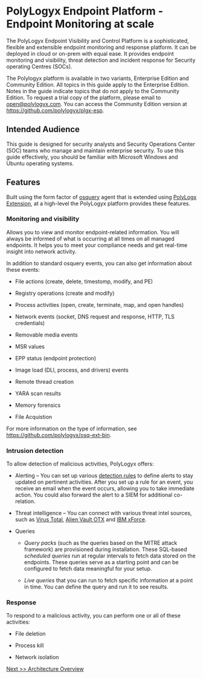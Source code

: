 PolyLogyx Endpoint Platform - Endpoint Monitoring at scale
===========================================================

The PolyLogyx Endpoint Visibility and Control Platform is a sophisticated, flexible and extensible endpoint monitoring and response platform. It can be deployed in cloud or on-prem with equal ease. It provides endpoint monitoring and visibility, threat detection and incident response for Security operating Centres (SOCs). 

The Polylogyx platform is available in two variants, Enterprise Edition and Community Edition. All topics in this guide apply to the Enterprise Edition. Notes in the guide indicate topics that do not apply to the Community Edition. To request a trial copy of the platform, please email to open@polylogyx.com. You can access the Community Edition version at https://github.com/polylogyx/plgx-esp.

Intended Audience 
------------------

This guide is designed for security analysts and Security Operations Center
(SOC) teams who manage and maintain enterprise security. To use this guide
effectively, you should be familiar with Microsoft Windows and Ubuntu operating
systems.

Features 
---------

Built using the form factor of [osquery](https://osquery.io/) agent that is extended using [PolyLogx Extension](https://github.com/polylogyx/osq-ext-bin), at a high-level the PolyLogyx platform provides these features.

### Monitoring and visibility

Allows you to view and monitor endpoint-related information. You will always 
be informed of what is occurring at all times on all managed endpoints. It helps
you to meet your compliance needs and get real-time insight into network activity.

In addition to standard osquery events, you can also get information about these
events:

-   File actions (create, delete, timestomp, modify, and PE)

-   Registry operations (create and modify)

-   Process activities (open, create, terminate, map, and open handles)

-   Network events (socket, DNS request and response, HTTP, TLS credentials)

-   Removable media events

-   MSR values

-   EPP status (endpoint protection)

-   Image load (DLl, process, and drivers) events

-   Remote thread creation

-   YARA scan results

-   Memory forensics

-   File Acquistion

For more information on the type of information, see https://github.com/polylogyx/osq-ext-bin.

### Intrusion detection

To allow detection of malicious activities, PolyLogyx offers:

-   Alerting – You can set up various [detection rules](https://github.com/polylogyx/DetectionRules) to define alerts to stay updated on
    pertinent activities. After you set up a rule for an event, you receive an
    email when the event occurs, allowing you to take immediate action. You could also forward the alert to a SIEM for additional co-relation.

-   Threat intelligence – You can connect with various threat intel sources,
    such as [Virus Total](https://www.virustotal.com/gui/home/upload), [Alien Vault OTX](https://otx.alienvault.com/) and [IBM xForce](https://exchange.xforce.ibmcloud.com/).

-   Queries

    -   *Query packs* (such as the queries based on the MITRE attack framework)
        are provisioned during installation. These SQL-based *scheduled queries*
        run at regular intervals to fetch data stored on the endpoints. These
        queries serve as a starting point and can be configured to fetch data
        meaningful for your setup.

    -   *Live queries* that you can run to fetch specific information at a point
        in time. You can define the query and run it to see results.

### Response

To respond to a malicious activity, you can perform one or all of these
activities:

-   File deletion

-   Process kill

-   Network isolation


[Next >> Architecture Overview](01_Architecture/Readme.md)
